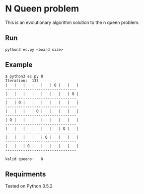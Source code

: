 # N Queen problem

This is an evolutionary algorithm solution to the n queen problem.

## Run

```
python3 ec.py <board size>
```

## Example

```
$ python3 ec.py 8
Iteration: 	137
|   |   |   |   |   | Q |   |   |
--------------------------------
|   |   |   |   |   |   |   | Q |
--------------------------------
|   | Q |   |   |   |   |   |   |
--------------------------------
|   |   |   | Q |   |   |   |   |
--------------------------------
| Q |   |   |   |   |   |   |   |
--------------------------------
|   |   |   |   |   |   | Q |   |
--------------------------------
|   |   |   |   | Q |   |   |   |
--------------------------------
|   |   | Q |   |   |   |   |   |
--------------------------------

Valid queens: 	8
```

## Requirments
Tested on Python 3.5.2